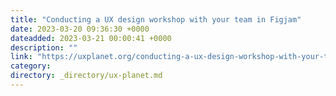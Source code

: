 ```yaml
---
title: "Conducting a UX design workshop with your team in Figjam"
date: 2023-03-20 09:36:30 +0000
dateadded: 2023-03-21 00:00:41 +0000
description: ""
link: "https://uxplanet.org/conducting-a-ux-design-workshop-with-your-team-in-figjam-c6d74aaa809a?source=rss----819cc2aaeee0---4"
category:
directory: _directory/ux-planet.md
---
```

